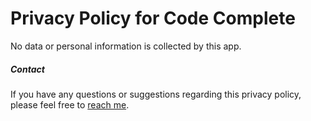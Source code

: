# Privacy Policy for Code Complete

No data or personal information is collected by this app.

##### Contact

If you have any questions or suggestions regarding this privacy policy, please feel free to [reach me](johnnynguyen.programmer@gmail.com).
